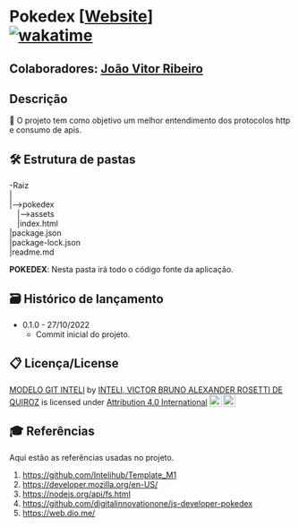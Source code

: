 # Pokedex [[Website](https://jvrl18.github.io/Go-ws/public/home.html)] <br>[![wakatime](https://wakatime.com/badge/user/c7a5e8d6-0c47-451a-affe-b7735e691e04/project/a6e479d9-4c61-4613-8425-42218c1cb119.svg?style=for-the-badge)](https://wakatime.com/badge/user/c7a5e8d6-0c47-451a-affe-b7735e691e04/project/a6e479d9-4c61-4613-8425-428c1cb119)



## Colaboradores: <a href="https://www.linkedin.com/in/joao-vitor-ribeiro-de-lima-dev/">João Vitor Ribeiro</a>

## Descrição
📜 O projeto tem como objetivo um melhor entendimento dos protocolos http e consumo de apis.

## 🛠 Estrutura de pastas
-Raiz<br>
|<br>
|-->pokedex<br>
  &emsp;|-->assets<br>
  &emsp;|index.html<br>
|package.json<br>
|package-lock.json<br>
|readme.md<br>


<b>POKEDEX</b>: Nesta pasta irá todo o código fonte da aplicação.


## 🗃 Histórico de lançamento

* 0.1.0 - 27/10/2022
    * Commit inicial do projeto.



## 📋 Licença/License

<p xmlns:cc="http://creativecommons.org/ns#" xmlns:dct="http://purl.org/dc/terms/"><a property="dct:title" rel="cc:attributionURL" href="https://github.com/Spidus/Teste_Final_1">MODELO GIT INTELI</a> by <a rel="cc:attributionURL dct:creator" property="cc:attributionName" href="https://www.yggbrasil.com.br/vr">INTELI, VICTOR BRUNO ALEXANDER ROSETTI DE QUIROZ</a> is licensed under <a href="http://creativecommons.org/licenses/by/4.0/?ref=chooser-v1" target="_blank" rel="license noopener noreferrer" style="display:inline-block;">Attribution 4.0 International<img style="height:22px!important;margin-left:3px;vertical-align:text-bottom;" src="https://mirrors.creativecommons.org/presskit/icons/cc.svg?ref=chooser-v1"><img style="height:22px!important;margin-left:3px;vertical-align:text-bottom;" src="https://mirrors.creativecommons.org/presskit/icons/by.svg?ref=chooser-v1"></a></p>

## 🎓 Referências

Aqui estão as referências usadas no projeto.

1. <https://github.com/Intelihub/Template_M1>
2. <https://developer.mozilla.org/en-US/>
3. <https://nodejs.org/api/fs.html>
3. <https://github.com/digitalinnovationone/js-developer-pokedex>
5. <https://web.dio.me/>